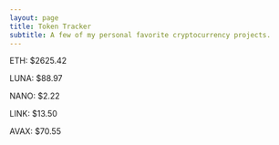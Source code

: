 ```yaml
---
layout: page
title: Token Tracker
subtitle: A few of my personal favorite cryptocurrency projects.
---
```


<!--BEGINCRYPTOINPUT-->
ETH: $2625.42

LUNA: $88.97

NANO: $2.22

LINK: $13.50

AVAX: $70.55

<!--ENDCRYPTOINPUT-->
